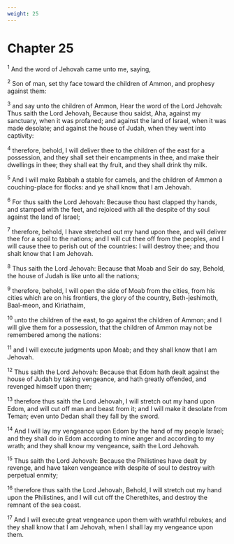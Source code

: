 ```yaml
---
weight: 25
---
```


# Chapter 25

<sup>1</sup> And the word of Jehovah came unto me, saying, 

<sup>2</sup> Son of man, set thy face toward the children of Ammon, and prophesy against them: 

<sup>3</sup> and say unto the children of Ammon, Hear the word of the Lord Jehovah: Thus saith the Lord Jehovah, Because thou saidst, Aha, against my sanctuary, when it was profaned; and against the land of Israel, when it was made desolate; and against the house of Judah, when they went into captivity: 

<sup>4</sup> therefore, behold, I will deliver thee to the children of the east for a possession, and they shall set their encampments in thee, and make their dwellings in thee; they shall eat thy fruit, and they shall drink thy milk. 

<sup>5</sup> And I will make Rabbah a stable for camels, and the children of Ammon a couching-place for flocks: and ye shall know that I am Jehovah. 

<sup>6</sup> For thus saith the Lord Jehovah: Because thou hast clapped thy hands, and stamped with the feet, and rejoiced with all the despite of thy soul against the land of Israel; 

<sup>7</sup> therefore, behold, I have stretched out my hand upon thee, and will deliver thee for a spoil to the nations; and I will cut thee off from the peoples, and I will cause thee to perish out of the countries: I will destroy thee; and thou shalt know that I am Jehovah. 

<sup>8</sup> Thus saith the Lord Jehovah: Because that Moab and Seir do say, Behold, the house of Judah is like unto all the nations; 

<sup>9</sup> therefore, behold, I will open the side of Moab from the cities, from his cities which are on his frontiers, the glory of the country, Beth-jeshimoth, Baal-meon, and Kiriathaim, 

<sup>10</sup> unto the children of the east, to go against the children of Ammon; and I will give them for a possession, that the children of Ammon may not be remembered among the nations: 

<sup>11</sup> and I will execute judgments upon Moab; and they shall know that I am Jehovah. 

<sup>12</sup> Thus saith the Lord Jehovah: Because that Edom hath dealt against the house of Judah by taking vengeance, and hath greatly offended, and revenged himself upon them; 

<sup>13</sup> therefore thus saith the Lord Jehovah, I will stretch out my hand upon Edom, and will cut off man and beast from it; and I will make it desolate from Teman; even unto Dedan shall they fall by the sword. 

<sup>14</sup> And I will lay my vengeance upon Edom by the hand of my people Israel; and they shall do in Edom according to mine anger and according to my wrath; and they shall know my vengeance, saith the Lord Jehovah. 

<sup>15</sup> Thus saith the Lord Jehovah: Because the Philistines have dealt by revenge, and have taken vengeance with despite of soul to destroy with perpetual enmity; 

<sup>16</sup> therefore thus saith the Lord Jehovah, Behold, I will stretch out my hand upon the Philistines, and I will cut off the Cherethites, and destroy the remnant of the sea coast. 

<sup>17</sup> And I will execute great vengeance upon them with wrathful rebukes; and they shall know that I am Jehovah, when I shall lay my vengeance upon them. 


